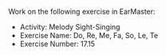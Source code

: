 Work on the following exercise in EarMaster:
- Activity: Melody Sight-Singing
- Exercise Name: Do, Re, Me, Fa, So, Le, Te
- Exercise Number: 17.15

